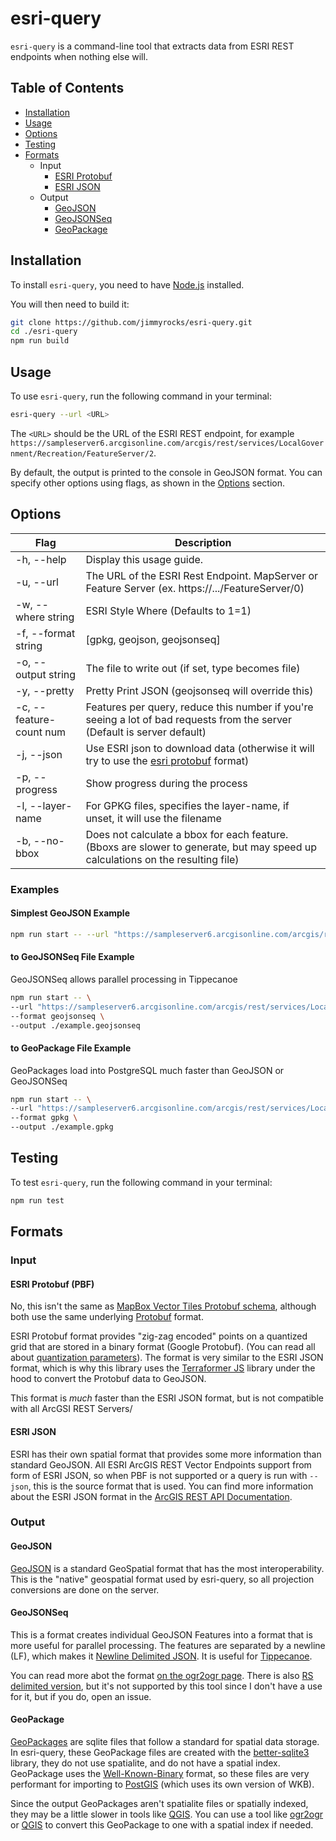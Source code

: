 
# esri-query

`esri-query` is a command-line tool that extracts data from ESRI REST endpoints when nothing else will.

## Table of Contents

-   [Installation](#installation)
-   [Usage](#usage)
-   [Options](#options)
-   [Testing](#testing)
-   [Formats](#formats)
    -   Input
        -   [ESRI Protobuf](#esri-protobuf-pbf)
        -   [ESRI JSON](#esri-json)
    -   Output
        -   [GeoJSON](#geojson)
        -   [GeoJSONSeq](#geojsonseq)
        -   [GeoPackage](#geopackage)



## Installation

To install `esri-query`, you need to have [Node.js](https://nodejs.org/en/download) installed.

You will then need to build it:

```bash
git clone https://github.com/jimmyrocks/esri-query.git
cd ./esri-query
npm run build
```

## Usage

To use `esri-query`, run the following command in your terminal:


```bash
esri-query --url <URL>
``` 

The `<URL>` should be the URL of the ESRI REST endpoint, for example `https://sampleserver6.arcgisonline.com/arcgis/rest/services/LocalGovernment/Recreation/FeatureServer/2`.

By default, the output is printed to the console in GeoJSON format. You can specify other options using flags, as shown in the [Options](#options) section.

## Options

| Flag | Description                                                                                         |
| ------------------------| --------------------------------------------------------------------------------------------------- |
| -h, --help               | Display this usage guide.                                                                           |
| -u, --url <url>          | The URL of the ESRI Rest Endpoint. MapServer or Feature Server (ex. https://.../FeatureServer/0)                                 |
| -w, --where string       | ESRI Style Where (Defaults to 1=1)                                                                  |
| -f, --format string      | [gpkg, geojson, geojsonseq]                                                                         |
| -o, --output string      | The file to write out (if set, type becomes file)                                                  |
| -y, --pretty             | Pretty Print JSON (geojsonseq will override this)                                              |
| -c, --feature-count num  | Features per query, reduce this number if you're seeing a lot of bad requests from the server (Default is server default)                                                     |
| -j, --json               | Use ESRI json to download data (otherwise it will try to use the [esri protobuf](https://github.com/Esri/arcgis-pbf/tree/main/proto/FeatureCollection) format)                  |
| -p, --progress           | Show progress during the process                                                                   |
| -l, --layer-name         | For GPKG files, specifies the layer-name, if unset, it will use the filename                        |
| -b, --no-bbox            | Does not calculate a bbox for each feature. (Bboxs are slower to generate, but may speed up calculations on the resulting file) |

### Examples

#### Simplest GeoJSON Example

```bash
npm run start -- --url "https://sampleserver6.arcgisonline.com/arcgis/rest/services/LocalGovernment/Recreation/FeatureServer/2"
``` 

#### to GeoJSONSeq File Example

GeoJSONSeq allows parallel processing in Tippecanoe

```bash
npm run start -- \
--url "https://sampleserver6.arcgisonline.com/arcgis/rest/services/LocalGovernment/Recreation/FeatureServer/2" \
--format geojsonseq \
--output ./example.geojsonseq
``` 

#### to GeoPackage File Example

GeoPackages load into PostgreSQL much faster than GeoJSON or GeoJSONSeq

```bash
npm run start -- \
--url "https://sampleserver6.arcgisonline.com/arcgis/rest/services/LocalGovernment/Recreation/FeatureServer/2" \
--format gpkg \
--output ./example.gpkg
```

## Testing

To test `esri-query`, run the following command in your terminal:


```bash
npm run test
```

## Formats

### Input

#### ESRI Protobuf (PBF)

No, this isn't the same as [MapBox Vector Tiles Protobuf schema](https://github.com/mapbox/vector-tile-spec), although both use the same underlying [Protobuf](https://developers.google.com/protocol-buffers) format.

ESRI Protobuf format provides "zig-zag encoded" points on a quantized grid that are stored in a binary format (Google Protobuf). (You can read all about [quantization parameters](https://developers.arcgis.com/rest/services-reference/enterprise/query-feature-service-layer-.htm#ESRI_SECTION2_2E4EB59F21E44D79AB2AEF9364005896)). The format is very similar to the ESRI JSON format, which is why this library uses the [Terraformer JS](https://github.com/terraformer-js/terraformer) library under the hood to convert the Protobuf data to GeoJSON.

This format is *much* faster than the ESRI JSON format, but is not compatible with all ArcGSI REST Servers/

#### ESRI JSON

ESRI has their own spatial format that provides some more information than standard GeoJSON. All ESRI ArcGIS REST Vector Endpoints support from form of ESRI JSON, so when PBF is not supported or a query is run with `--json`, this is the source format that is used. You can find more information about the ESRI JSON format in the [ArcGIS REST API Documentation](https://developers.arcgis.com/documentation/common-data-types/feature-object.htm).

### Output

#### GeoJSON

[GeoJSON](https://geojson.org/) is a standard GeoSpatial format that has the most interoperability. This is the "native" geospatial format used by esri-query, so all projection conversions are done on the server.

#### GeoJSONSeq

This is a format creates individual GeoJSON Features into a format that is more useful for parallel processing. The features are separated by a newline (LF), which makes it [Newline Delimited JSON](https://jsonlines.org/). It is useful for [Tippecanoe](https://github.com/mapbox/tippecanoe).

You can read more abot the format [on the ogr2ogr page](https://gdal.org/drivers/vector/geojsonseq.html). There is also [RS delimited version](https://datatracker.ietf.org/doc/html/rfc8142), but it's not supported by this tool since I don't have a use for it, but if you do, open an issue.

#### GeoPackage

[GeoPackages](https://www.geopackage.org/) are sqlite files that follow a standard for spatial data storage. In esri-query, these GeoPackage files are created with the [better-sqlite3](https://github.com/WiseLibs/better-sqlite3) library, they do not use spatialite, and do not have a spatial index. GeoPackage uses the [Well-Known-Binary](https://en.wikipedia.org/wiki/Well-known_text_representation_of_geometry#Well-known_binary) format, so these files are very performant for importing to [PostGIS](https://postgis.net/) (which uses its own version of WKB).

Since the output GeoPackages aren't spatialite files or spatially indexed, they may be a little slower in tools like [QGIS](https://qgis.org/). You can use a tool like [ogr2ogr](https://gdal.org/programs/ogr2ogr.html) or [QGIS](https://qgis.org/) to convert this GeoPackage to one with a spatial index if needed.